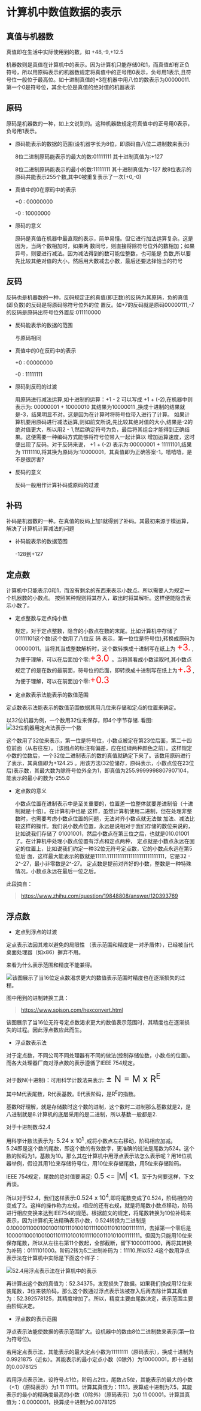 # 计算机中数值数据的表示
## 真值与机器数
真值即在生活中实际使用到的数，如 +48,-9,+12.5

机器数则是真值在计算机中的表示。因为计算机只能存储0和1，而真值却有正负符号，所以用原码表示的机器数规定将真值中的正号用0表示，负号用1表示,且符号位一般位于最高位。如十进制真值的+3在机器中用八位的数表示为00000011.第一个0是符号位，其余七位是真值的绝对值的机器表示 

## 原码
原码是机器数的一种，如上文说到的。这种机器数规定将真值中的正号用0表示，负号用1表示。

* 原码能表示的数据的范围(设机器字长为8位，即原码由八位二进制数来表示)

	8位二进制原码能表示的最大的数:01111111 其十进制真值为:+127

	8位二进制原码能表示的最小的数:11111111 其十进制真值为:-127
	故8位表示的原码共能表示255个数,其中0被重复表示了一次(+0,-0)
	
* 真值中的0在原码中的表示

	+0 : 00000000

	-0 : 10000000
* 原码的意义

	原码是真值在机器中最直观的表示，简单易懂。但它进行加法运算复杂。这是因为，当两个数相加时，如果两	数同号，则直接将除符号位外的数相加；如果异号，则要进行减法。因为减法得到的数可能位整数，也可能是	负数,所以要先比较其绝对值的大小，然后用大数减去小数，最后还要选择恰当的符号
 
## 反码

反码也是机器数的一种，反码规定正的真值(即正数)的反码为其原码，负的真值(即负数)的反码是将原码除符号位外的位 置反。如+7的反码就是原码00000111,-7的反码是原码出符号位外置反:011110000

* 反码能表示的数据的范围

	与原码相同
* 真值中的0在反码中的表示

	+0 : 00000000

	-0 : 11111111

* 原码到反码的过渡

	用原码进行减法运算,如十进制的运算：+1 - 2 可以写成 +1 + (-2),在机器中则表示为: 00000001 + 	10000010
	其结果为10000011 ,换成十进制的结果就是-3，结果明显不对。这是因为在计算时将符号位带入进行了计算。	如果计算机要用原码进行减法运算,则如前文所说,先比较其绝对值的大小,结果是-2的绝对值更大，所以用2 - 	1,然后确定符号为负，最后将其组合才能得到正确结果。这便需要一种编码方式能够将符号位带入一起计算以	增加运算速度，这时便出现了反码。对于反码来说， +1 + (-2) 表示为:00000001 + 11111101,结果为	11111110,将其换为原码为:10000001，其真值即为正确答案-1。嘻嘻嘻，是不是很厉害?

* 反码的意义

	反码一般用作计算补码或原码的过渡

## 补码

补码是机器数的一种。在真值的反码上加1就得到了补码。其最初来源于模运算，解决了计算机计算减法的问题

* 补码能表示的数据范围

	-128到+127

## 定点数
计算机中只能表示0和1，而没有剩余的东西来表示小数点。所以需要人为规定一个机器数的小数点。 按照某种规则将其存入，取出时将其解析。这样便能隐含表示小数了。
* 定点整数与定点纯小数

	规定，对于定点整数，隐含的小数点在数的末尾。比如计算机中存储了01111101这个数(这个数用了八位反	码	表示，第一位位是符号位),转换成原码为00000011。当将其当成整数解析时，这个数转换成十进制写在纸上为	<font color=red size=5>+3.</font> ,为便于理解，可以在后面加个零:<font color=red size=5>+3.0	</font> 。当将其看成小数读取时,其小数点规定了的是在数的最前面，符号位的后面，即转换成十进制写在纸上为<font 	color=red size=5>+.3</font> ,为便于理解，可以在前面加个零:<font color=red size=5>+0.3</font>

* 定点数表示法能表示的数值范围

定点数表示法能表示的数值范围依据其用几位来存储和定点的位置来确定。

以32位机器为例，一个数用32位来保存，即4个字节存储.
看图:![32位机器用定点法表示一个数](https://pic4.zhimg.com/v2-4d04c3d95b762e3b490a754131f35ea3_r.jpg)

这个数用了32位来表示，第一位是符号位，小数点被定在第23位后面，第二十四位前面（从右往左）。（该图点的标注有偏差，应在红绿两种颜色之前）。这样规定小数的位数后，一个32位二进制表示的数的真值就确定下来了。该数用原码进行了表示，其真值即为+124.25 。用该方法(32位储存，原码表示，小数点位在23位后)表示数，其最大数为除符号位外全为1，即真值为255.9999998807907104，能表示的最小的数为-255.0
* 定点数的意义

	小数点位置在进制表示中是至关重要的，位置差一位整体就要差进制倍（十进制就是十倍）。在计算机中也是	这样，虽然计算机使用二进制，但在处理非整数时，也需要考虑小数点位置的问题，无法对齐小数点就无法做	加法、减法比较这样的操作。我们说小数点位置，永远是说相对于我们存储的数位来说的，比如说我们存储了	01001001，然后小数点在第三位之后，也就是010.01001了。在计算机中处理小数点位置有浮点和定点两种，	定点就是小数点永远在固定的位置上，比如说我们约定一种32位无符号定点数，它的小数点永远在第5位后	面，这样最大能表示的数就是11111.111111111111111111111111111，它是32 - 2^-27，最小非零数是2^-27。	定点数是提前对齐好的小数，整数是一种特殊情况，小数点永远在最后一位之后。

此段摘自：
> https://www.zhihu.com/question/19848808/answer/120393769

## 浮点数

* 定点到浮点的过渡

定点表示法因其难以避免的局限性 （表示范围和精度是一对矛盾体），已经被当代桌面处理器（如x86）摒弃不用。

来看为什么表示范围和精度不能兼得。

![ 该图展示了当16位定点数渴求更大的数值表示范围时精度也在逐渐损失的过程。](https://github.com/WiliamSmith/learningsomething/blob/master/fixedpoint.gif?raw=true)

图中用到的进制转换工具：

>https://www.sojson.com/hexconvert.html

该图展示了当16位无符号定点数渴求更大的数值表示范围时，其精度也在逐渐损失的过程。因此浮点数应此而生。

* 浮点数表示法

对于定点数，不同公司不同处理器有不同的做法(控制存储位数，小数点的位置)。而各大处理器厂商对浮点数的表示遵循了IEEE 754规定。

对于数N(十进制)：可用科学计数法来表示: <font size=5> &plusmn; N = M x R<sup>E</sup></font>

其中M代表尾数，R代表基数。E代表阶码，是R<sup>E</sup>的指数。

基数R好理解，就是存储数时这个数的进制，这个数时二进制那么基数就是2，是八进制就是8.计算机的底层采用的是二进制，所以基数一般都是2.

对于十进制数:52.4

用科学计数法表示为: <font size=3>5.24 x 10<sup>1</sup></font> ,或将小数点左右移动，阶码相应加减。    
5.24即是这个数的尾数，即这个数的有效数字，更准确的说法是尾数为524。这个数的阶码为1，基数为10。那么其在计算机中用浮点表示法怎么表示呢？用16位机器举例，假设其用1位来存储符号位，用10位来存储尾数，用5位来存储阶码。

IEEE 754规定，尾数的绝对值要满足:<font size=4> 0.5 <= |M| <1</font>。至于为何要这样，下文再谈。

所以对于52.4，我们这样表示:<font size=3>0.524 x 10<sup>4</sup></font>,即将尾数变成了0.524，阶码相应的变成了2。这样的操作称为左规，相应的还有右规，就是将尾数小数点移动，阶码进行相应变换来达到IEE754的规范。根据前文的规定，将尾数转换为10位补码来表示，因为计算机无法精确表示小数，0.524转换为二进制是0.10000110001001001101110100101111000110101001111111，去掉第一个零后是10000110001001001101110100101111000110101001111111。但因为只能用10位来保存尾数，所以从左往右第11个数起，全部截断，留下1000011000，再将其转换为补码：0111101000。阶码2转为5二进制补码为：11110.所以52.4这个数用浮点表示法在计算机中实际是下面这个样子：

![52.4用浮点表示法在计算机中的表示](https://github.com/WiliamSmith/learningsomething/blob/master/%E6%B5%AE%E7%82%B9%E6%95%B0%E7%9A%84%E8%A1%A8%E7%A4%BA.jpg?raw=true)

再计算出这个数的真值为：52.34375，发现损失了数据。如果我们换成用12位来装尾数，3位来装阶码，那么这个数通过浮点表示法被存入后再去除计算其真值为：52.392578125，其精度增加了。所以，精度主要由尾数决定，表示范围主要由阶码决定。

* 浮点数的表示范围

浮点表示法能使数据的表示范围扩大。设机器中的数由8位二进制数来表示(第一位为符号位)。

若用定点表示法，其能表示的最大定点小数为11111111（原码表示），换成十进制为0.9921875（近似）。其能表示的最小定点小数（0除外）为10000001，即十进制的0.0078125

若用浮点表示法，设符号占1位，阶码占2位，尾数占5位，其能表示的最大的小数（<1）（原码表示）为1 11 11111。计算其真值为：111.1，换算成十进制为7.5，其能表示的最小的精确度最高的小数（0除外）（原码表示）为0 11  00001。计算其真值为：0.0000001，换算成十进制为0.0078125















	





